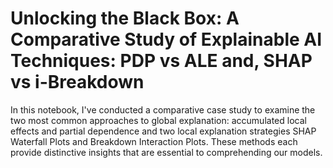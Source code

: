 # Unlocking the Black Box: A Comparative Study of Explainable AI Techniques: PDP vs ALE and, SHAP vs i-Breakdown

In this notebook, I've conducted a comparative case study to examine the two most common approaches to global explanation: accumulated local effects and partial dependence and two local explanation strategies SHAP Waterfall Plots and Breakdown Interaction Plots. These methods each provide distinctive insights that are essential to comprehending our models.
